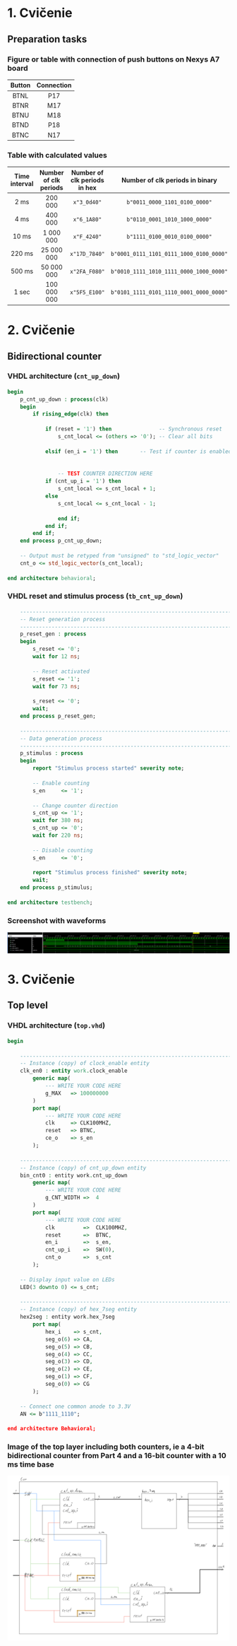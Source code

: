 # 1. Cvičenie

## Preparation tasks 

### Figure or table with connection of push buttons on Nexys A7 board

| **Button** | **Connection** |
| :-: | :-: |
| BTNL | P17 |
| BTNR | M17 |
| BTNU | M18 |
| BTND | P18 |
| BTNC | N17 |

### Table with calculated values

| **Time interval** | **Number of clk periods** | **Number of clk periods in hex** | **Number of clk periods in binary** |
| :-: | :-: | :-: | :-: |
| 2&nbsp;ms | 200 000 | `x"3_0d40"` | `b"0011_0000_1101_0100_0000"` |
| 4&nbsp;ms | 400 000 | `x"6_1A80"` | `b"0110_0001_1010_1000_0000"` |
| 10&nbsp;ms | 1 000 000 | `x"F_4240"` | `b"1111_0100_0010_0100_0000"` |
| 220&nbsp;ms | 25 000 000 | `x"17D_7840"` | `b"0001_0111_1101_0111_1000_0100_0000"` |
| 500&nbsp;ms | 50 000 000 | `x"2FA_F080"` | `b"0010_1111_1010_1111_0000_1000_0000"` |
| 1&nbsp;sec | 100 000 000 | `x"5F5_E100"` | `b"0101_1111_0101_1110_0001_0000_0000"` |

# 2. Cvičenie

## Bidirectional counter

### VHDL architecture (`cnt_up_down`)

```vhdl
begin
    p_cnt_up_down : process(clk)
    begin
        if rising_edge(clk) then
        
            if (reset = '1') then               -- Synchronous reset
                s_cnt_local <= (others => '0'); -- Clear all bits

            elsif (en_i = '1') then       -- Test if counter is enabled


                -- TEST COUNTER DIRECTION HERE
            if (cnt_up_i = '1') then
                s_cnt_local <= s_cnt_local + 1;
            else
                s_cnt_local <= s_cnt_local - 1;

                end if;
            end if;
        end if;
    end process p_cnt_up_down;

    -- Output must be retyped from "unsigned" to "std_logic_vector"
    cnt_o <= std_logic_vector(s_cnt_local);

end architecture behavioral;
```

### VHDL reset and stimulus process (`tb_cnt_up_down`)

```vhdl
    --------------------------------------------------------------------
    -- Reset generation process
    --------------------------------------------------------------------
    p_reset_gen : process
    begin
        s_reset <= '0';
        wait for 12 ns;
        
        -- Reset activated
        s_reset <= '1';
        wait for 73 ns;

        s_reset <= '0';
        wait;
    end process p_reset_gen;

    --------------------------------------------------------------------
    -- Data generation process
    --------------------------------------------------------------------
    p_stimulus : process
    begin
        report "Stimulus process started" severity note;

        -- Enable counting
        s_en     <= '1';
        
        -- Change counter direction
        s_cnt_up <= '1';
        wait for 380 ns;
        s_cnt_up <= '0';
        wait for 220 ns;

        -- Disable counting
        s_en     <= '0';

        report "Stimulus process finished" severity note;
        wait;
    end process p_stimulus;

end architecture testbench;
```

### Screenshot with waveforms

![Screenshot](/Images/05-counter/scr1.png)

# 3. Cvičenie

## Top level

### VHDL architecture (`top.vhd`)

```vhdl
begin

    --------------------------------------------------------------------
    -- Instance (copy) of clock_enable entity
    clk_en0 : entity work.clock_enable
        generic map(
            --- WRITE YOUR CODE HERE
            g_MAX   => 100000000
        )
        port map(
            --- WRITE YOUR CODE HERE
            clk     => CLK100MHZ,
            reset   => BTNC,
            ce_o    => s_en
        );

    --------------------------------------------------------------------
    -- Instance (copy) of cnt_up_down entity
    bin_cnt0 : entity work.cnt_up_down
        generic map(
            --- WRITE YOUR CODE HERE
            g_CNT_WIDTH =>  4
        )
        port map(
            --- WRITE YOUR CODE HERE
            clk         =>  CLK100MHZ,
            reset       =>  BTNC,
            en_i        =>  s_en,
            cnt_up_i    =>  SW(0),
            cnt_o       =>  s_cnt
        );

    -- Display input value on LEDs
    LED(3 downto 0) <= s_cnt;

    --------------------------------------------------------------------
    -- Instance (copy) of hex_7seg entity
    hex2seg : entity work.hex_7seg
        port map(
            hex_i    => s_cnt,
            seg_o(6) => CA,
            seg_o(5) => CB,
            seg_o(4) => CC,
            seg_o(3) => CD,
            seg_o(2) => CE,
            seg_o(1) => CF,
            seg_o(0) => CG
        );

    -- Connect one common anode to 3.3V
    AN <= b"1111_1110";

end architecture Behavioral;
```

### Image of the top layer including both counters, ie a 4-bit bidirectional counter from Part 4 and a 16-bit counter with a 10 ms time base 

![Screenshot](/Images/05-counter/img.png)